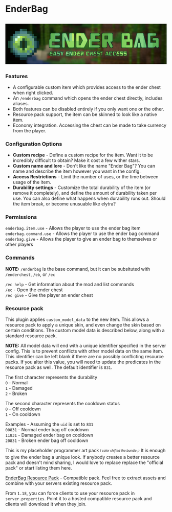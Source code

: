 # EnderBag
![A plugin for easy ender chest access](web/banner.png)
---
### Features
- A configurable custom item which provides access to the ender chest when right clicked.
- An `/enderbag` command which opens the ender chest directly, includes aliases.
- Both features can be disabled entirely if you only want one or the other.
- Resource pack support, the item can be skinned to look like a native item.
- Economy integration. Accessing the chest can be made to take currency from the player.

### Configuration Options
- **Custom recipe** - Define a custom recipe for the item. Want it to be incredibly difficult to obtain? Make it cost a few wither stars.
- **Custom name and lore** - Don't like the name "Ender Bag"? You can name and describe the item however you want in the config.
- **Access Restrictions** - Limit the number of uses, or the time between usage of the item.
- **Durability settings** - Customize the total durability of the item (or remove it completely), and define the amount of durability taken per use. You can also define what happens when durability runs out. Should the item break, or become unusuable like elytra?

### Permissions
`enderbag.item.use` - Allows the player to use the ender bag item  
`enderbag.command.use` - Allows the player to use the ender bag command  
`enderbag.give` - Allows the player to give an ender bag to themselves or other players

### Commands
**NOTE:** `/enderbag` is the base command, but it can be subsituted with `/enderchest`, `/eb`, or `/ec`  

`/ec help` - Get information about the mod and list commands  
`/ec` - Open the ender chest  
`/ec give` - Give the player an ender chest  

### Resource pack
This plugin applies `custom_model_data` to the new item. This allows a resource pack to apply a unique skin, and even change the skin based on certain conditions. The custom model data is described below, along with a standard resource pack. 

**NOTE:** All model data will end with a unique identifier specified in the server config. This is to prevent conflicts with other model data on the same item. This identifier can be left blank if there are no possibly conflicting resource packs. If you alter this value, you will need to update the predicates in the resource pack as well. The default identifier is `831`.

The first character represents the durability  
`0` - Normal  
`1` - Damaged  
`2` - Broken

The second character represents the cooldown status  
`0` - Off cooldown  
`1` - On cooldown

Examples - Assuming the `uid` is set to `831`  
`00831` - Normal ender bag off cooldown  
`11831` - Damaged ender bag on cooldown  
`20831` - Broken ender bag off cooldown

This is my placeholder programmer art pack <sub><sup>*I color shifted the bundle ;)*</sup></sub> It is enough to give the ender bag a unique look. If anybody creates a better
resource pack and doesn't mind sharing, I would love to replace replace the "official pack" or start listing them here.

[EnderBag Resource Pack](http://mries.org/PUBLIC/EnderBag_Resource_Pack.zip) - Compatible pack. Feel free to extract assets and combine with your servers existing resource pack.

From `1.18`, you can force clients to use your resource pack in `server.properties`. Point it to a hosted compatible resource pack and clients will download it when they join.